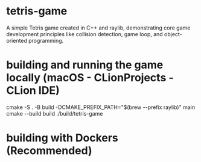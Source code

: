 # tetris-game
A simple Tetris game created in C++ and raylib, demonstrating core game development principles like collision detection, game loop, and object-oriented programming.

# building and running the game locally (macOS - CLionProjects - CLion IDE)
cmake -S . -B build -DCMAKE_PREFIX_PATH="$(brew --prefix raylib)"                                                                main
cmake --build build
./build/tetris-game

# building with Dockers (Recommended)